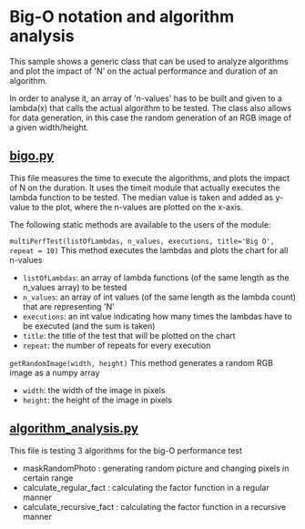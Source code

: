 # Big-O notation and algorithm analysis
This sample shows a generic class that can be used to analyze algorithms and plot the impact of 'N' on the actual performance and duration of an algorithm.

In order to analyse it, an array of 'n-values' has to be built and given to a lambda(x) that calls the actual algorithm to be tested.  The class also allows for data generation, in this case the random generation of an RGB image of a given width/height.

## [bigo.py](03-big-o-notation/bigo.py)

This file measures the time to execute the algorithms, and plots the impact of N on the duration.  It uses the timeit module that actually executes the lambda function to be tested.  The median value is taken and added as y-value to the plot, where the n-values are plotted on the x-axis.

The following static methods are available to the users of the module:

`multiPerfTest(listOfLambdas, n_values, executions, title='Big O', repeat = 10)`
This method executes the lambdas and plots the chart for all n-values

- `listOfLambdas`: an array of lambda functions (of the same length as the n_values array) to be tested
- `n_values`: an array of int values (of the same length as the lambda count) that are representing 'N' 
- `executions`: an int value indicating how many times the lambdas have to be executed (and the sum is taken)
- `title`: the title of the test that will be plotted on the chart
- `repeat`: the number of repeats for every execution

`getRandomImage(width, height)`
This method generates a random RGB image as a numpy array

- `width`: the width of the image in pixels
- `height`: the height of the image in pixels

## [algorithm_analysis.py](algorithm_analysis.py)

This file is testing 3 algorithms for the big-O performance test

- maskRandomPhoto : generating random picture and changing pixels in certain range
- calculate_regular_fact : calculating the factor function in a regular manner
- calculate_recursive_fact : calculating the factor function in a recursive manner